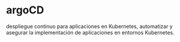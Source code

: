 # argoCD
despliegue continuo para aplicaciones en Kubernetes, automatizar y asegurar la implementación de aplicaciones en entornos Kubernetes.
